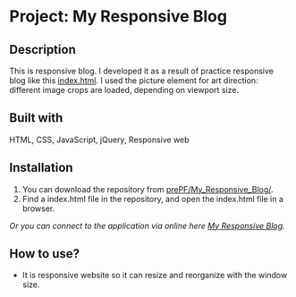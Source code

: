 # Project: My Responsive Blog

## Description

This is responsive blog. I developed it as a result of practice responsive blog like this [index.html](https://leiachung41.github.io/prePF/My_Responsive_Blog/before/index_B4.html). I used the picture element for art direction: different image crops are loaded, depending on viewport size.

## Built with

HTML, CSS, JavaScript, jQuery, Responsive web

## Installation

1. You can download the repository from
[prePF/My_Responsive_Blog/](https://github.com/leiachung41/prePF/tree/master/My_Responsive_Blog/).
2. Find a index.html file in the repository, and open the index.html file in a browser.

*Or you can connect to the application via online here [My Responsive Blog](https://leiachung41.github.io/prePF/My_Responsive_Blog/index.html).*

## How to use?

  - It is responsive website so it can resize and reorganize with the window size.  
